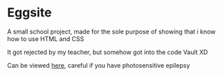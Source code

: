 # Eggsite
A small school project, made for the sole purpose of showing that i know how to use HTML and CSS

It got rejected by my teacher, but somehow got into the code Vault XD

Can be viewed [here](https://Sheolgorath.github.io/Eggsite/), careful if you have photosensitive epilepsy
